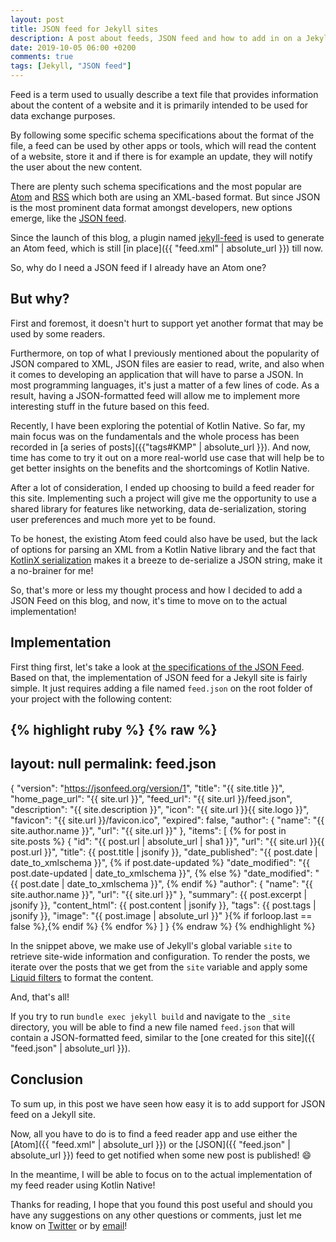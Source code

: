 ```yaml
---
layout: post
title: JSON feed for Jekyll sites
description: A post about feeds, JSON feed and how to add in on a Jekyll site
date: 2019-10-05 06:00 +0200
comments: true
tags: [Jekyll, "JSON feed"]
---
```


Feed is a term used to usually describe a text file that provides information about the content of a website and it is primarily intended to be used for data exchange purposes. 

By following some specific schema specifications about the format of the file, a feed can be used by other apps or tools, which will read the content of a website, store it and if there is for example an update, they will notify the user about the new content. 

There are plenty such schema specifications and the most popular are [Atom](https://tools.ietf.org/html/rfc4287) and [RSS](http://www.faqs.org/rfcs/rfc3339.html) which both are using an XML-based format. But since JSON is the most prominent data format amongst developers, new options emerge, like the [JSON feed](https://jsonfeed.org/).

Since the launch of this blog, a plugin named [jekyll-feed](https://github.com/jekyll/jekyll-feed) is used to generate an Atom feed, which is still [in place]({{ "feed.xml" | absolute_url }}) till now. 

So, why do I need a JSON feed if I already have an Atom one?

## But why?

First and foremost, it doesn't hurt to support yet another format that may be used by some readers. 

Furthermore, on top of what I previously mentioned about the popularity of JSON compared to XML, JSON files are easier to read, write, and also when it comes to developing an application that will have to parse a JSON. In most programming languages, it's just a matter of a few lines of code. As a result, having a JSON-formatted feed will allow me to implement more interesting stuff in the future based on this feed.

Recently, I have been exploring the potential of Kotlin Native. So far, my main focus was on the fundamentals and the whole process has been recorded in [a series of posts]({{"tags#KMP" | absolute_url }}). And now, time has come to try it out on a more real-world use case that will help be to get better insights on the benefits and the shortcomings of Kotlin Native. 

After a lot of consideration, I ended up choosing to build a feed reader for this site. Implementing such a project will give me the opportunity to use a shared library for features like networking, data de-serialization, storing user preferences and much more yet to be found. 

To be honest, the existing Atom feed could also have be used, but the lack of options for parsing an XML from a Kotlin Native library and the fact that [KotlinX serialization](https://github.com/Kotlin/kotlinx.serialization) makes it a breeze to de-serialize a JSON string, make it a no-brainer for me!

So, that's more or less my thought process and how I decided to add a JSON Feed on this blog, and now, it's time to move on to the actual implementation!

## Implementation

First thing first, let's take a look at [the specifications of the JSON Feed](https://jsonfeed.org/version/1).
Based on that, the implementation of JSON feed for a Jekyll site is fairly simple. It just requires adding a file named `feed.json` on the root folder of your project with the following content:

{% highlight ruby %}
{% raw %}
---
layout: null
permalink: feed.json
---

{
    "version": "https://jsonfeed.org/version/1",
    "title": "{{ site.title }}",
    "home_page_url": "{{ site.url }}",
    "feed_url": "{{ site.url }}/feed.json",
    "description": "{{ site.description }}",
    "icon": "{{ site.url }}{{ site.logo }}",
    "favicon": "{{ site.url }}/favicon.ico",
    "expired": false,
    "author": {
        "name": "{{ site.author.name }}",
        "url": "{{ site.url }}"
    },
    "items": [
        {% for post in site.posts %}
        {
            "id": "{{ post.url | absolute_url | sha1 }}",
            "url": "{{ site.url }}{{ post.url }}",
            "title": {{ post.title | jsonify }},
            "date_published": "{{ post.date | date_to_xmlschema }}",
            {% if post.date-updated %}
            "date_modified": "{{ post.date-updated | date_to_xmlschema }}",
            {% else %}
            "date_modified": "{{ post.date | date_to_xmlschema }}",
            {% endif %}
            "author": {
                "name": "{{ site.author.name }}",
                "url": "{{ site.url }}"
            },
            "summary": {{ post.excerpt | jsonify }},
            "content_html": {{ post.content | jsonify }},
            "tags": {{ post.tags | jsonify }},
            "image": "{{ post.image | absolute_url }}"
        }{% if forloop.last == false %},{% endif %}
        {% endfor %}
    ]
}
{% endraw %}
{% endhighlight %}


In the snippet above, we make use of Jekyll's global variable `site` to retrieve site-wide information and configuration. To render the posts, we iterate over the posts that we get from the `site` variable and apply some [Liquid filters](https://jekyllrb.com/docs/liquid/filters/) to format the content.

And, that's all!

If you try to run `bundle exec jekyll build` and navigate to the `_site` directory, you will be able to find a new file named `feed.json` that will contain a JSON-formatted feed, similar to the [one created for this site]({{ "feed.json" | absolute_url }}).

## Conclusion

To sum up, in this post we have seen how easy it is to add support for JSON feed on a Jekyll site. 

Now, all you have to do is to find a feed reader app and use either the [Atom]({{ "feed.xml" | absolute_url }}) or the [JSON]({{ "feed.json" | absolute_url }}) feed to get notified when some new post is published! :smile:

In the meantime, I will be able to focus on to the actual implementation of my feed reader using Kotlin Native!

Thanks for reading, I hope that you found this post useful and should you have any suggestions on any other questions or comments, just let me know on [Twitter](https://twitter.com/diamantidis_io) or by [email](mailto:diamantidis@outlook.com)!
